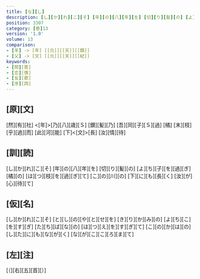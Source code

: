 ```yaml
---
title: [な][し]
description: [し][か][れ][こ][そ] [年][の][八][年][を] [切][り][髪][の] [よ][ち][子][を][過][ぎ] [橘][の] [ほ][つ][枝][を][過][ぎ][て] [こ][の][川][の] [下][に][も][長][く] [汝][が][心][待][て]
position: 3307
category: [巻]13
version: '1.0'
volume: 13
comparison:
- [羊] -> [年] [[元]][[天]][[類]]
- [父] -> [文] [[元]][[天]][[紀]]
keywords:
- [問][答]
- [恋][情]
- [女][歌]
- [序][詞]
---
```


## [原][文]

[然][有][社] <[年]>[乃][八][歳][Ｓ] [鑚][髪][乃] [吾][同][子][Ｓ][過] [橘] [末][枝][乎][過][而] [此][河][能] [下]<[文]>[長] [汝][情][待]

## [訓][読]

[し][か][れ][こ][そ] [年][の][八][年][を] [切][り][髪][の] [よ][ち][子][を][過][ぎ] [橘][の] [ほ][つ][枝][を][過][ぎ][て] [こ][の][川][の] [下][に][も][長][く] [汝][が][心][待][て]

## [仮][名]

[し][か][れ][こ][そ] [と][し][の][や][と][せ][を] [き][り][か][み][の] [よ][ち][こ][を][す][ぎ] [た][ち][ば][な][の] [ほ][つ][え][を][す][ぎ][て] [こ][の][か][は][の] [し][た][に][も][な][が][く] [な][が][こ][こ][ろ][ま][て]

## [左][注]

[（][右][五][首][）]
